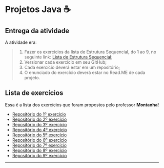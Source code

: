 # Projetos Java ☕

## Entrega da atividade

A atividade era:

>1. Fazer os exercícios da lista de Estrutura Sequencial, do 1 ao 9, no
seguinte link: [Lista de Estrutura Sequencial](https://wiki.python.org.br/EstruturaSequencial);
>1. Versionar cada exercício em seu GitHub;
>1. Cada exercício deverá estar em um repositório;
>1. O enunciado do exercício deverá estar no Read.ME de cada projeto.

## Lista de exercícios

Essa é a lista dos exercícios que foram propostos pelo professor **Montanha**!

- [Repositório do 1º exercício](https://github.com/lucasmasternoob/ex1java_lista1_ProgSoluComput)
- [Repositório do 2º exercício](https://github.com/lucasmasternoob/ex2java_lista1_ProgSoluComput)
- [Repositório do 3º exercício](https://github.com/lucasmasternoob/ex3java_lista1_ProgSoluComput)
- [Repositório do 4º exercício](https://github.com/lucasmasternoob/ex4java_lista1_ProgSoluComput)
- [Repositório do 5º exercício](https://github.com/lucasmasternoob/ex5java_lista1_ProgSoluComput)
- [Repositório do 6º exercício](https://github.com/lucasmasternoob/ex6java_lista1_ProgSoluComput)
- [Repositório do 7º exercício](https://github.com/lucasmasternoob/ex7java_lista1_ProgSoluComput)
- [Repositório do 8º exercício](https://github.com/lucasmasternoob/ex8java_lista1_ProgSoluComput)
- [Repositório do 9º exercício](https://github.com/lucasmasternoob/ex9java_lista1_ProgSoluComput)

---
